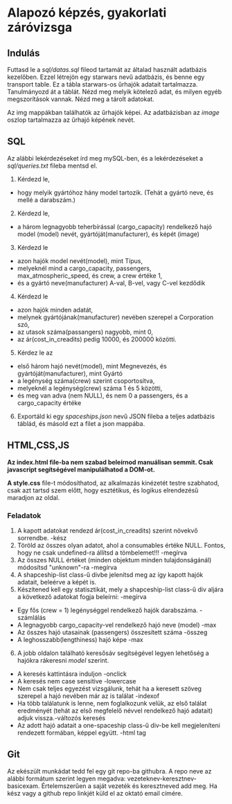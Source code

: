 # Alapozó képzés, gyakorlati záróvizsga

## Indulás
Futtasd le a _sql/datas.sql_ fileod tartamát az általad használt adatbázis kezelőben.
Ezzel létrejön egy starwars nevű adatbázis, és benne egy transport table.
Ez a tábla starwars-os űrhajók adatait tartalmazza.
Tanulmányozd át a táblát. Nézd meg melyik kötelező adat, és milyen egyéb megszorítások vannak. Nézd meg a tárolt adatokat.

Az img mappákban találhatók az űrhajók képei. Az adatbázisban az _image_
oszlop tartalmazza az űrhajó képének nevét.

## SQL
Az alábbi lekérdezéseket írd meg mySQL-ben, és a lekérdezéseket a
_sql/queries.txt_ fileba mentsd el.

1. Kérdezd le, 
* hogy melyik gyártóhoz hány model tartozik. (Tehát a gyártó neve, és mellé a darabszám.)
2. Kérdezd le, 
 * a három legnagyobb teherbírással (cargo_capacity) rendelkező hajó model (model) nevét, gyártóját(manufacturer), és képét (image)
3. Kérdezd le 
* azon hajók model nevét(model), mint Típus, 
* melyeknél mind a cargo_capacity, passengers, max_atmospheric_speed, és crew, a crew értéke 1,
* és a gyártó neve(manufacturer) A-val, B-vel, vagy C-vel kezdődik
4. Kérdezd le 
* azon hajók minden adatát, 
* melynek gyártójának(manufacturer) nevében szerepel a Corporation szó, 
* az utasok száma(passangers) nagyobb, mint 0, 
* az ár(cost_in_creadits) pedig 10000, és 200000 közötti.
5. Kérdez le az 
* első három hajó nevét(model), mint Megnevezés, és gyártóját(manufacturer), mint Gyártó 
* a legénység száma(crew) szerint csoportosítva, 
* melyeknél a legénység(crew) száma 1 és 5 közötti, 
* és meg van adva (nem NULL), és nem 0 a passengers, és a cargo_capacity értéke
6. Exportáld ki egy _spaceships.json_ nevű JSON fileba a teljes adatbázis táblád, és másold ezt a filet a json mappába.

## HTML,CSS,JS
__Az index.html file-ba nem szabad beleírnod manuálisan semmit. Csak javascript segítségével manipulálhatod a DOM-ot.__

__A style.css__ file-t módosíthatod, az alkalmazás kinézetét testre szabhatod, csak azt tartsd szem előtt, hogy esztétikus, és logikus elrendezésű maradjon az oldal.

### Feladatok
1. A kapott adatokat rendezd ár(cost_in_creadits) szerint növekvő sorrendbe. -kész
2. Töröld az összes olyan adatot, ahol a consumables értéke NULL. Fontos, hogy ne csak undefined-ra állítsd a tömbelemet!!! -megírva
3. Az összes NULL értéket (minden objektum minden tulajdonságánál) módosítsd "unknown"-ra -megírva
4. A shapceship-list class-ű divbe jelenítsd meg az így kapott hajók adatait, beleérve a képét is.
5. Készítened kell egy statisztikát, mely a shapceship-list class-ű div aljára a következő adatokat fogja beleírni: -megírva
* Egy fős (crew = 1) legénységgel rendelkező hajók darabszáma. -számlálás
* A legnagyobb cargo_capacity-vel rendelkező hajó neve (model) -max
* Az összes hajó utasainak (passengers) összesített száma -összeg
* A leghosszabb(lengthiness) hajó képe -max

6. A jobb oldalon található keresősáv segítségével legyen lehetőség a hajókra rákeresni _model_ szerint. 
* A keresés kattintásra induljon -onclick
* A keresés nem case sensitive -lowercase
* Nem csak teljes egyezést vizsgálunk, tehát ha a keresett szöveg szerepel a hajó nevében már az is találat -indexof
* Ha több találatunk is lenne, nem foglalkozunk velük, az első találat eredményét (tehát az első megfelelő névvel rendelkező hajó adatait) adjuk vissza.-változós keresés
* Az adott hajó adatait a one-spaceship class-ű div-be kell megjeleníteni rendezett formában, képpel együtt. -html tag

## Git
Az ekészült munkádat tedd fel egy git repo-ba githubra. A repo neve az alábbi formátum szerint legyen megadva: vezeteknev-keresztnev-basicexam.
Értelemszerűen a saját vezeték és keresztneved add meg.
Ha kész vagy a github repo linkjét küld el az oktató email címére.
